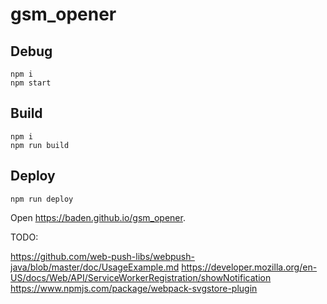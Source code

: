 # gsm_opener

## Debug

```
npm i
npm start
```

## Build

```
npm i
npm run build
```

## Deploy

```
npm run deploy
```

Open https://baden.github.io/gsm_opener.

TODO:

https://github.com/web-push-libs/webpush-java/blob/master/doc/UsageExample.md
https://developer.mozilla.org/en-US/docs/Web/API/ServiceWorkerRegistration/showNotification
https://www.npmjs.com/package/webpack-svgstore-plugin
